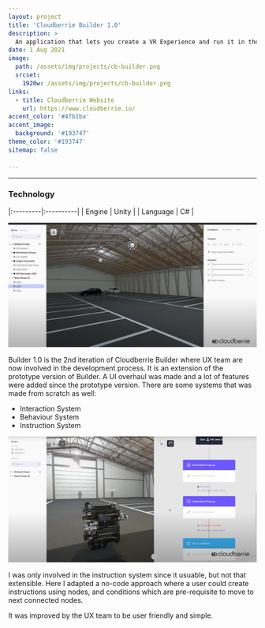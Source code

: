 ```yaml
---
layout: project
title: 'Cloudberrie Builder 1.0'
description: >
  An application that lets you create a VR Experience and run it in the VR Application of Cloudberrie
date: 1 Aug 2021
image: 
  path: /assets/img/projects/cb-builder.png
  srcset: 
    1920w: /assets/img/projects/cb-builder.png
links:
  - title: Cloudberrie Website
    url: https://www.cloudberrie.io/
accent_color: '#4fb1ba'
accent_image:
  background: '#193747'
theme_color: '#193747'
sitemap: false

---
```

---

### Technology

|:---------|:----------|
| Engine      |         Unity | 
| Language      |         C# |

![200x200](/assets/img/projects/cb2.png "Small example image")

Builder 1.0 is the 2nd iteration of Cloudberrie Builder where UX team are now involved in the development process. It is an extension of the prototype version of Builder. A UI overhaul was made and a lot of features were added since the prototype version. There are some systems that was made from scratch as well:

- Interaction System
- Behaviour System
- Instruction System

![200x200](/assets/img/projects/cb3.png "Small example image")

I was only involved in the instruction system since it usuable, but not that extensible. Here I adapted a no-code approach where a user could create instructions using nodes, and conditions which are pre-requisite to move to next connected nodes.

It was improved by the UX team to be user friendly and simple.